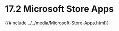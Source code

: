 # 17.2 Microsoft Store Apps

<div class="my-custom-class">
    {{#include ../../media/Microsoft-Store-Apps.html}}
</div>
